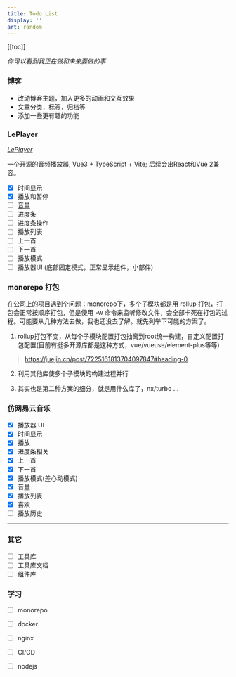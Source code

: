 ```yaml
---
title: Todo List
display: ''
art: random
---
```


[[toc]]

<SubNav />

*你可以看到我正在做和未来要做的事*

### 博客

- 改动博客主题，加入更多的动画和交互效果
- 文章分类，标签，归档等
- 添加一些更有趣的功能

### LePlayer

[*LePlayer*](https://github.com/skyline523/LePlayer)

一个开源的音频播放器, Vue3 + TypeScript + Vite; 后续会出React和Vue 2兼容。

- [x] 时间显示
- [x] 播放和暂停
- [ ] [音量](https://github.com/skyline523/LePlayer)
- [ ] 进度条
- [ ] 进度条操作
- [ ] 播放列表
- [ ] 上一首
- [ ] 下一首
- [ ] 播放模式
- [ ] 播放器UI (底部固定模式，正常显示组件，小部件)

### monorepo 打包

在公司上的项目遇到个问题：monorepo下，多个子模块都是用 rollup 打包，打包会正常按顺序打包，但是使用 -w 命令来监听修改文件，会全部卡死在打包的过程。可能要从几种方法去做，我也还没去了解。就先列举下可能的方案了。

1. rollup打包不变，从每个子模块配置打包抽离到root统一构建，自定义配置打包配置(目前有挺多开源库都是这种方式，vue/vueuse/element-plus等等)
> https://juejin.cn/post/7225161813704097847#heading-0

2. 利用其他库使多个子模块的构建过程并行

3. 其实也是第二种方案的细分，就是用什么库了，nx/turbo ...

### 仿网易云音乐

- [x] 播放器 UI
- [x] 时间显示
- [x] 播放
- [x] 进度条相关
- [x] 上一首
- [x] 下一首
- [x] 播放模式(差心动模式)
- [x] 音量
- [x] 播放列表
- [x] 喜欢
- [ ] 播放历史

---

### 其它

- [ ] 工具库
- [ ] 工具库文档
- [ ] 组件库

### 学习

- [ ] monorepo

- [ ] docker
- [ ] nginx
- [ ] CI/CD

- [ ] nodejs

